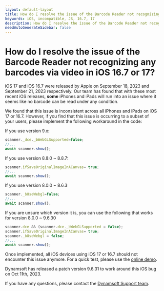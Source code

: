 ```yaml
---
layout: default-layout
title: How do I resolve the issue of the Barcode Reader not recognizing any barcodes via video in iOS 16.7 or 17?
keywords: iOS, incompatible, JS, 16.7, 17
description: How do I resolve the issue of the Barcode Reader not recognizing any barcodes via video in iOS 16.7 or 17?
needAutoGenerateSidebar: false
---
```


# How do I resolve the issue of the Barcode Reader not recognizing any barcodes via video in iOS 16.7 or 17?

iOS 17 and iOS 16.7 were released by Apple on September 18, 2023 and September 21, 2023 respectively. Our team has found that with these most recent iOS releases, **some** iPhones and iPads will run into an issue where it seems like no barcode can be read under any condition.

We found that this issue is inconsistent across all iPhones and iPads on iOS 17 or 16.7. However, if you find that this issue is occurring to a subset of your users, please implement the following workaround in the code:

If you use version 9.x:

```js
scanner._dce._bWebGLSupported=false;
//...
await scanner.show();
```

If you use version 8.8.0 ~ 8.8.7:

```js
scanner.ifSaveOriginalImageInACanvas= true;
//...
await scanner.show();
```

If you use version 8.0.0 ~ 8.6.3

```js
scanner._bUseWebgl=false;
//...
await scanner.show();
```

If you are unsure which version it is, you can use the following that works for version 8.0.0 ~ 9.6.30

```js
scanner.dce && (scanner.dce._bWebGLSupported = false);
scanner.ifSaveOriginalImageInACanvas= true; 
scanner._bUseWebgl = false;
//...
await scanner.show();
```

Once implemented, all iOS devices using iOS 17 or 16.7 should not encounter this issue anymore. For a quick test, please use the [online demo](https://demo.dynamsoft.com/barcode-reader-js/).

Dynamsoft has released a patch version 9.6.31 to work around this iOS bug on Oct 11th, 2023.

If you have any questions, please contact the [Dynamsoft Support team](https://www.dynamsoft.com/contact/).